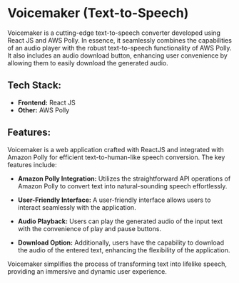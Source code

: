 # Voicemaker (Text-to-Speech)

Voicemaker is a cutting-edge text-to-speech converter developed using React JS and AWS Polly. In essence, it seamlessly combines the capabilities of an audio player with the robust text-to-speech functionality of AWS Polly. It also includes an audio download button, enhancing user convenience by allowing them to easily download the generated audio.

## Tech Stack:

- **Frontend:** React JS
- **Other:** AWS Polly

## Features:

Voicemaker is a web application crafted with ReactJS and integrated with Amazon Polly for efficient text-to-human-like speech conversion. The key features include:

- **Amazon Polly Integration:** Utilizes the straightforward API operations of Amazon Polly to convert text into natural-sounding speech effortlessly.

- **User-Friendly Interface:** A user-friendly interface allows users to interact seamlessly with the application.

- **Audio Playback:** Users can play the generated audio of the input text with the convenience of play and pause buttons.

- **Download Option:** Additionally, users have the capability to download the audio of the entered text, enhancing the flexibility of the application.

Voicemaker simplifies the process of transforming text into lifelike speech, providing an immersive and dynamic user experience.
